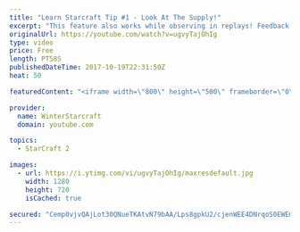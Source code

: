 ```yaml
---
title: "Learn Starcraft Tip #1 - Look At The Supply!"
excerpt: "This feature also works while observing in replays! Feedback and tip suggestions are appreciated :)"
originalUrl: https://youtube.com/watch?v=ugvyTajOhIg
type: video
price: Free
length: PT58S
publishedDateTime: 2017-10-19T22:31:50Z
heat: 50

featuredContent: "<iframe width=\"800\" height=\"500\" frameborder=\"0\" src=\"https://www.youtube.com/embed/ugvyTajOhIg\" allow=\"accelerometer; autoplay; encrypted-media; gyroscope; picture-in-picture\" allowfullscreen></iframe>"

provider:
  name: WinterStarcraft
  domain: youtube.com

topics:
  - StarCraft 2

images:
  - url: https://i.ytimg.com/vi/ugvyTajOhIg/maxresdefault.jpg
    width: 1280
    height: 720
    isCached: true

secured: "Cemp0vjvQAjLot30QNueTKAtvN79bAA/Lps8gpkU2/cjenWEE4DNrqoS0EWEmprqPXLfK7CVK/MD9RjqliHoxYx+8YIpxwvkyYfmbLTKzaiZy+XAUOZbEi0S6RihwwwUOrB1vYOe6rvgSdg9X0hdIX9M0suQWUHOqtyL2s9iz2nIZ/I9qLDf/elnt8RrI+HYfRXjTgUIVYnIzzmsH0OXNiDx8uAM8gajCIGUQPbdQEigxqcZSUiVszTZy+xyC5yhdJ9jeClnxEIqe8Dj2gBGsMfO5Zw9YmelWlVkZZUl6TpX3CT3MZzZATlSgTWh5rsUVeTbe2KH1DyiGLy86rgUAZMeB4oHZr+f6eAER+j76leU/Q5PTEgt123ezbHGjEdTue1DkjaIQCmk7ev4Hy9TiQ5KoqO7pG4YQb7Wh5y3ftE=;vJibq4on5srzJWwoh0pKIg=="
---
```



